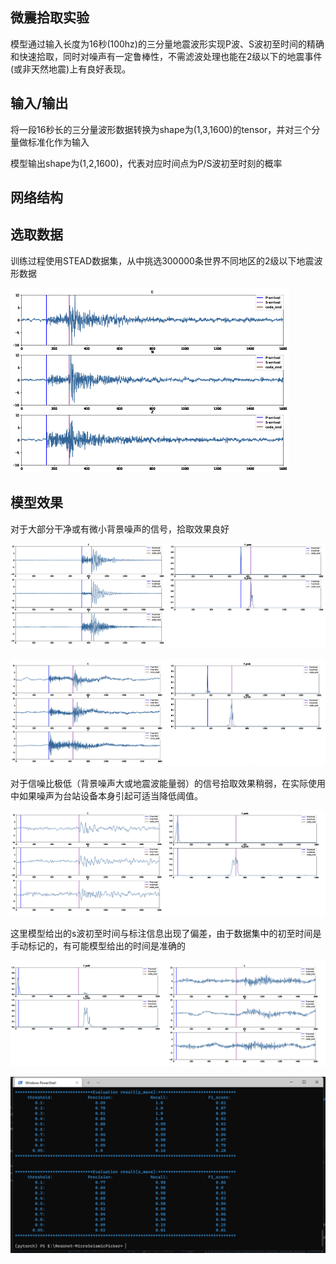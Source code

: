 ## 微震拾取实验

模型通过输入长度为16秒(100hz)的三分量地震波形实现P波、S波初至时间的精确和快速拾取，同时对噪声有一定鲁棒性，不需滤波处理也能在2级以下的地震事件(或非天然地震)上有良好表现。

## 输入/输出

将一段16秒长的三分量波形数据转换为shape为(1,3,1600)的tensor，并对三个分量做标准化作为输入

模型输出shape为(1,2,1600)，代表对应时间点为P/S波初至时刻的概率

## 网络结构



## 选取数据

训练过程使用STEAD数据集，从中挑选300000条世界不同地区的2级以下地震波形数据

<img src="README.assets/image-20220331120636792.png" alt="image-20220331120636792" style="zoom:50%;" />

##  模型效果

对于大部分干净或有微小背景噪声的信号，拾取效果良好

![image-20220331123146144](README.assets/image-20220331123146144.png)

![image-20220331123607218](README.assets/image-20220331123607218.png)

对于信噪比极低（背景噪声大或地震波能量弱）的信号拾取效果稍弱，在实际使用中如果噪声为台站设备本身引起可适当降低阈值。

![image-20220331124248097](README.assets/image-20220331124248097.png)

这里模型给出的s波初至时间与标注信息出现了偏差，由于数据集中的初至时间是手动标记的，有可能模型给出的时间是准确的

![image-20220331124322443](README.assets/image-20220331124322443.png)

![image-20220331173345148](README.assets/image-20220331173345148.png)
